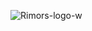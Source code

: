 ![Rimors-logo-w](https://github.com/PandapowrTR/SehriKesfetAPI/assets/144907656/c3b68d58-f446-49b0-924e-543f80b35475)
